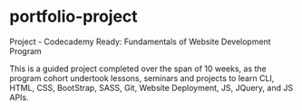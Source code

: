 # portfolio-project
Project - Codecademy Ready: Fundamentals of Website Development Program

This is a guided project completed over the span of 10 weeks, as the program cohort undertook lessons, seminars and projects
to learn CLI, HTML, CSS, BootStrap, SASS, Git, Website Deployment, JS, JQuery, and JS APIs.
